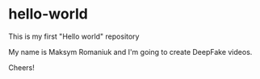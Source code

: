 # hello-world
This is my first "Hello world" repository

My name is Maksym Romaniuk and I'm going to create DeepFake videos.

Cheers!

